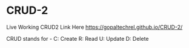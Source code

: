 # CRUD-2

Live Working CRUD2 Link Here
  https://gopaltechrel.github.io/CRUD-2/

CRUD stands for -
C: Create
R: Read
U: Update
D: Delete
